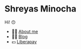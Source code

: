 # Shreyas Minocha

Hi! 🙃

- 👋🏼 [About me](https://shreyasminocha.me/about)
- ✍🏼 [Blog](https://shreyasminocha.me/blog)
- 💵 [Liberapay](https://liberapay.com/shreyasminocha)
